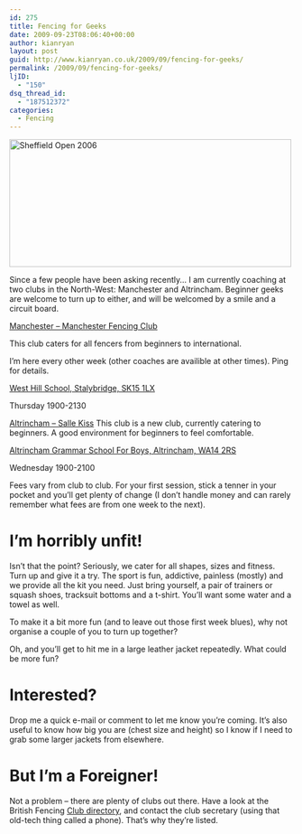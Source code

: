 ```yaml
---
id: 275
title: Fencing for Geeks
date: 2009-09-23T08:06:40+00:00
author: kianryan
layout: post
guid: http://www.kianryan.co.uk/2009/09/fencing-for-geeks/
permalink: /2009/09/fencing-for-geeks/
ljID:
  - "150"
dsq_thread_id:
  - "187512372"
categories:
  - Fencing
---
```

[<img src="http://farm4.static.flickr.com/3101/2308416939_0b4eef7f5b.jpg" width="500" height="226" alt="Sheffield Open 2006" />](http://www.flickr.com/photos/kianryan/2308416939/ "Sheffield Open 2006 by kianryan, on Flickr")

Since a few people have been asking recently&#8230; I am currently coaching at two clubs in the North-West: Manchester and Altrincham. Beginner geeks are welcome to turn up to either, and will be welcomed by a smile and a circuit board.

[Manchester &#8211; Manchester Fencing Club](http://www.manchesterfencingclub.org.uk/)
  
This club caters for all fencers from beginners to international.
  
I&#8217;m here every other week (other coaches are availible at other times). Ping for details.
  
[West Hill School, Stalybridge, SK15 1LX](http://www.google.co.uk/maps?f=q&source=s_q&hl=en&geocode=&q=West+Hill+School,+SK15+1LX&sll=53.800651,-4.064941&sspn=16.785206,42.407227&ie=UTF8&z=16&iwloc=A)
  
Thursday 1900-2130

[Altrincham &#8211; Salle Kiss](http://agsb.co.uk/) This club is a new club, currently catering to beginners. A good environment for beginners to feel comfortable.
  
[Altrincham Grammar School For Boys, Altrincham, WA14 2RS](http://www.google.co.uk/maps?f=q&source=s_q&hl=en&geocode=&q=Altrincham+Grammar+School+for+Boys,+WA14+2RS&sll=53.4868,-2.0658&sspn=0.008235,0.020707&ie=UTF8&ll=53.376481,-2.352233&spn=0.008256,0.020707&z=16)
  
Wednesday 1900-2100

Fees vary from club to club. For your first session, stick a tenner in your pocket and you&#8217;ll get plenty of change (I don&#8217;t handle money and can rarely remember what fees are from one week to the next).

# I&#8217;m horribly unfit!

Isn&#8217;t that the point? Seriously, we cater for all shapes, sizes and fitness. Turn up and give it a try. The sport is fun, addictive, painless (mostly) and we provide all the kit you need. Just bring yourself, a pair of trainers or squash shoes, tracksuit bottoms and a t-shirt. You&#8217;ll want some water and a towel as well.

To make it a bit more fun (and to leave out those first week blues), why not organise a couple of you to turn up together?

Oh, and you&#8217;ll get to hit me in a large leather jacket repeatedly. What could be more fun?

# Interested?

Drop me a quick e-mail or comment to let me know you&#8217;re coming. It&#8217;s also useful to know how big you are (chest size and height) so I know if I need to grab some larger jackets from elsewhere.

# But I&#8217;m a Foreigner!

Not a problem &#8211; there are plenty of clubs out there. Have a look at the British Fencing [Club directory](http://www.britishfencing.com/British_Fencing.asp?PageID=39), and contact the club secretary (using that old-tech thing called a phone). That&#8217;s why they&#8217;re listed.